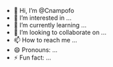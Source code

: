 - 👋 Hi, I’m @Cnampofo
- 👀 I’m interested in ...
- 🌱 I’m currently learning ...
- 💞️ I’m looking to collaborate on ...
- 📫 How to reach me ...
- 😄 Pronouns: ...
- ⚡ Fun fact: ...

<!---
Cnampofo/Cnampofo is a ✨ special ✨ repository because its `README.md` (this file) appears on your GitHub profile.
You can click the Preview link to take a look at your changes.
--->
